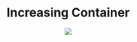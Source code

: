 <h1 align="center">Increasing Container</h1>

<p align="center">
  <img src="https://increasing-container.herokuapp.com/?username=ogty&color=109edb" />
</p>
